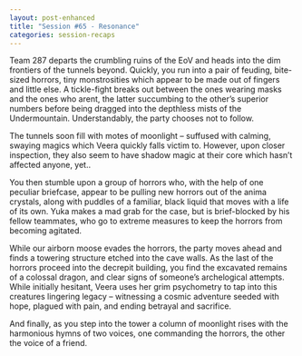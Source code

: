 ```yaml
---
layout: post-enhanced
title: "Session #65 - Resonance"
categories: session-recaps
---
```


Team 287 departs the crumbling ruins of the EoV and heads into the dim frontiers of the tunnels beyond. Quickly, you run into a pair of feuding, bite-sized horrors, tiny monstrosities which appear to be made out of fingers and little else. A tickle-fight breaks out between the ones wearing masks and the ones who arent, the latter succumbing to the other’s superior numbers before being dragged into the depthless mists of the Undermountain. Understandably, the party chooses not to follow.

The tunnels soon fill with motes of moonlight – suffused with calming, swaying magics which Veera quickly falls victim to. However, upon closer inspection, they also seem to have shadow magic at their core which hasn’t affected anyone, yet..

You then stumble upon a group of horrors who, with the help of one peculiar briefcase, appear to be pulling new horrors out of the anima crystals, along with puddles of a familiar, black liquid that moves with a life of its own. Yuka makes a mad grab for the case, but is brief-blocked by his fellow teammates, who go to extreme measures to keep the horrors from becoming agitated.

While our airborn moose evades the horrors, the party moves ahead and finds a towering structure etched into the cave walls. As the last of the horrors proceed into the decrepit building, you find the excavated remains of a colossal dragon, and clear signs of someone’s archelogical attempts. While initially hesitant, Veera uses her grim psychometry to tap into this creatures lingering legacy – witnessing a cosmic adventure seeded with hope, plagued with pain, and ending betrayal and sacrifice.

And finally, as you step into the tower a column of moonlight rises with the harmonious hymns of two voices, one commanding the horrors, the other the voice of a friend.
